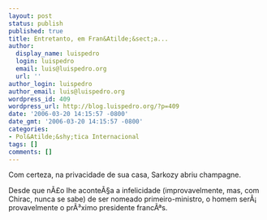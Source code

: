 ```yaml
---
layout: post
status: publish
published: true
title: Entretanto, em Fran&Atilde;&sect;a...
author:
  display_name: luispedro
  login: luispedro
  email: luis@luispedro.org
  url: ''
author_login: luispedro
author_email: luis@luispedro.org
wordpress_id: 409
wordpress_url: http://blog.luispedro.org/?p=409
date: '2006-03-20 14:15:57 -0800'
date_gmt: '2006-03-20 14:15:57 -0800'
categories:
- Pol&Atilde;&shy;tica Internacional
tags: []
comments: []
---
```

<p>Com certeza, na privacidade de sua casa, Sarkozy abriu champagne.</p>
<p>Desde que n&Atilde;&pound;o lhe aconte&Atilde;&sect;a a infelicidade (improvavelmente, mas, com Chirac, nunca se sabe) de ser nomeado primeiro-ministro, o homem ser&Atilde;&iexcl; provavelmente o pr&Atilde;&sup3;ximo presidente franc&Atilde;&ordf;s.</p>
